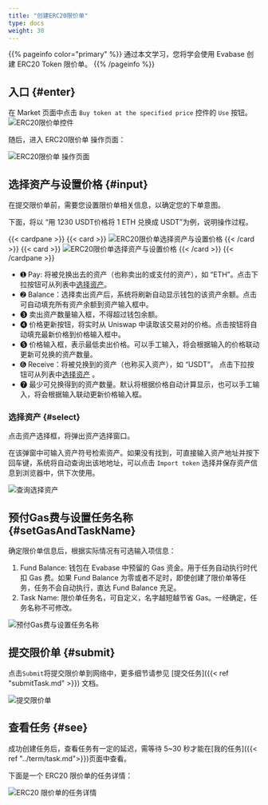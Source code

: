 ```yaml
---
title: "创建ERC20限价单"
type: docs
weight: 30
---
```


{{% pageinfo color="primary" %}}
通过本文学习，您将学会使用 Evabase 创建 ERC20 Token 限价单。
{{% /pageinfo %}}

## 入口 {#enter}

在 Market 页面中点击 `Buy token at the specified price` 控件的 `Use` 按钮。
![ERC20限价单控件](/img/erc20order00.png)

随后，进入 ERC20限价单 操作页面：

![ERC20限价单 操作页面](/img/erc20order02.png)

## 选择资产与设置价格 {#input}

在提交限价单前，需要您设置限价单相关信息，以确定您的下单意图。

下面，将以 “用 1230 USDT价格将 1 ETH 兑换成 USDT”为例，说明操作过程。


{{< cardpane >}}
  {{< card >}}
![ERC20限价单选择资产与设置价格](/img/erc20order03.png)
  {{< /card >}}
  {{< card >}}
![ERC20限价单选择资产与设置价格](/img/erc20order04.png)
  {{< /card >}}
{{< /cardpane >}}
<!-- ➊ ➋ ➌ ➍ ➎ ➏ ➐ ➑ ➒ ➓ -->

- ➊ Pay: 将被兑换出去的资产（也称卖出的或支付的资产），如 “ETH”。点击下拉按钮可从列表中[选择资产](#select)。
- ➋ Balance：选择卖出资产后，系统将刷新自动显示钱包的该资产余额。点击可自动填充所有资产余额到资产输入框中。
- ➌ 卖出资产数量输入框，不得超过钱包余额。
- ➍ 价格更新按钮，将实时从 Uniswap 中读取该交易对的价格。点击按钮将自动填充最新价格到价格输入框中。
- ➎ 价格输入框，表示最低卖出价格。可以手工输入，将会根据输入的价格联动更新可兑换的资产数量。
- ➏ Receive：将被兑换到的资产（也称买入资产），如 “USDT”。 点击下拉按钮可从列表中[选择资产](#select) 。
- ➐ 最少可兑换得到的资产数量。默认将根据价格自动计算显示，也可以手工输入，将会根据输入联动更新价格输入框。


### 选择资产 {#select}

点击资产选择框，将弹出资产选择窗口。

在该弹窗中可输入资产符号检索资产。如果没有找到，可直接输入资产地址并按下回车键，系统将自动查询出该地地址，可以点击 `Import token` 选择并保存资产信息到浏览器中，供下次使用。

![查询选择资产](/img/selectToken.png)

## 预付Gas费与设置任务名称  {#setGasAndTaskName}

确定限价单信息后，根据实际情况有可选输入项信息：

1. Fund Balance: 钱包在 Evabase 中预留的 Gas 资金。用于任务自动执行时代扣 Gas 费。如果 Fund Balance 为零或者不足时，即使创建了限价单等任务，任务不会自动执行，直达 Fund Balance 充足。
2. Task Name: 限价单任务名，可自定义，名字越短越节省 Gas。一经确定，任务名称不可修改。

![预付Gas费与设置任务名称](/img/erc20order05.png)

## 提交限价单 {#submit}

点击`Submit`将提交限价单到网络中，更多细节请参见 [提交任务]({{< ref "submitTask.md" >}}) 文档。

![提交限价单](/img/erc20order06.png)

## 查看任务 {#see}

成功创建任务后，查看任务有一定的延迟，需等待 5~30 秒才能在[我的任务]({{< ref "../term/task.md">}})页面中查看。

下面是一个 ERC20 限价单的任务详情：

![ERC20 限价单的任务详情](/img/erc20orderTask.png)
